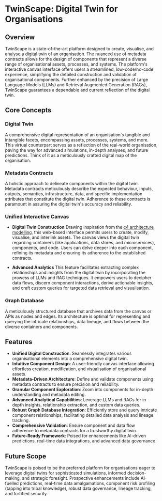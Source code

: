 # TwinScape: Digital Twin for Organisations

## Overview

TwinScape is a state-of-the-art platform designed to create, visualise, and analyse a digital twin of an organisation. The nuanced use of metadata contracts allows for the design of components that represent a diverse range of organisational assets, processes, and systems. The platform's interactive canvas interface offers users a streamlined, low-code/no-code experience, simplifying the detailed construction and validation of organisational components. Further enhanced by the precision of Large Language Models (LLMs) and Retrieval Augmented Generation (RAGs), TwinScape guarantees a dependable and current reflection of the digital twin.

## Core Concepts

### Digital Twin
A comprehensive digital representation of an organisation's tangible and intangible facets, encompassing assets, processes, systems, and more. This virtual counterpart serves as a reflection of the real-world organisation, paving the way for advanced simulations, in-depth analyses, and future predictions. Think of it as a meticulously crafted digital map of the organisation.

### Metadata Contracts
A holistic approach to delineate components within the digital twin. Metadata contracts meticulously describe the expected behaviour, inputs, outputs, semantics, infrastructure, data, and specific implementation attributes that constitute the digital twin. Adherence to these contracts is paramount in assuring the digital twin's accuracy and reliability.

### Unified Interactive Canvas
* **Digital Twin Construction**
Drawing inspiration from the [c4 architecture modelling](https://c4model.com/), this web-based interface permits users to create, modify, visualise, and interlink assets. The canvas views the digital twin regarding containers (like applications, data stores, and microservices), components, and code. Users can delve deeper into each component, refining its metadata and ensuring its adherence to the established contracts.

* **Advanced Analytics**
This feature facilitates extracting complex relationships and insights from the digital twin by incorporating the prowess of LLMs and RAG techniques. It empowers users to decipher data flows, discern component interactions, derive actionable insights, and craft custom queries for targeted data retrieval and visualisation.

### Graph Database
A meticulously structured database that archives data from the canvas or APIs as nodes and edges. Its architecture is optimal for representing and querying the intricate relationships, data lineage, and flows between the diverse containers and components.

## Features

- **Unified Digital Construction**: Seamlessly integrates various organisational elements into a comprehensive digital twin.
- **Intuitive Component Design**: A user-friendly canvas interface allowing effortless creation, modification, and visualisation of organisational assets.
- **Metadata-Driven Architecture**: Define and validate components using metadata contracts to ensure precision and reliability.
- **Granular Component Exploration**: Zoom into components for in-depth understanding and metadata editing.
- **Advanced Analytical Capabilities**: Leverage LLMs and RAGs for in-depth insights, relationship extraction, and custom data queries.
- **Robust Graph Database Integration**: Efficiently store and query intricate component relationships, facilitating detailed data analysis and lineage tracking.
- **Comprehensive Validation**: Ensure component and data flow adherence to metadata contracts for a trustworthy digital twin.
- **Future-Ready Framework**: Poised for enhancements like AI-driven predictions, real-time data integrations, and advanced data governance.

## Future Scope

TwinScape is poised to be the preferred platform for organisations eager to leverage digital twins for sophisticated simulations, informed decision-making, and strategic foresight. Prospective enhancements include AI-fuelled predictions, real-time data amalgamations, component risk profiling (tapping into tribal knowledge), robust data governance, lineage tracking, and fortified security.
